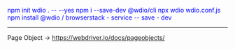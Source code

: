 <span style="color:blue">npm init wdio . -- --yes</span>
<span style="color:blue">npm i --save-dev @wdio/cli</span>
<span style="color:blue">npx wdio wdio.conf.js</span>
<span style="color:blue">npm install @wdio / browserstack - service -- save - dev</span>

---

Page Object -> https://webdriver.io/docs/pageobjects/
